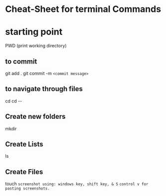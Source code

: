 # Cheat-Sheet for terminal Commands


# starting point 
PWD (print working directory)
## to commit
git add .
git commit -m `<commit message>`
## to navigate through files 
cd 
cd --
## Create new folders 
mkdir
## Create Lists 
ls
## Create Files
touch
`screenshot using: windows key, shift key, & S`
`control v for pasting screenshots.`
